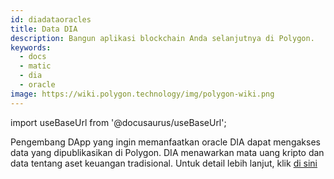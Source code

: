 ```yaml
---
id: diadataoracles
title: Data DIA
description: Bangun aplikasi blockchain Anda selanjutnya di Polygon.
keywords:
  - docs
  - matic
  - dia
  - oracle
image: https://wiki.polygon.technology/img/polygon-wiki.png
---
```

import useBaseUrl from '@docusaurus/useBaseUrl';

Pengembang DApp yang ingin memanfaatkan oracle DIA dapat mengakses data yang dipublikasikan di Polygon. DIA menawarkan mata uang kripto dan data tentang aset keuangan tradisional. Untuk detail lebih lanjut, klik [di sini](https://github.com/diadata-org/diadata/blob/master/documentation/oracle-documentation/matic.md)